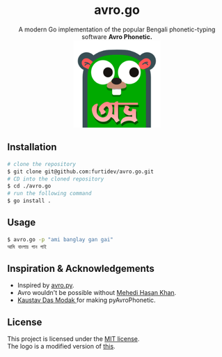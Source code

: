 <h1 align="center">avro.go</h1>
<p align="center">A modern Go implementation of the popular Bengali phonetic-typing software <b>Avro Phonetic.</b><br><img src="./logo.png" width="200" height="200"></p>

## Installation
```bash
# clone the repository
$ git clone git@github.com:furtidev/avro.go.git
# CD into the cloned repository
$ cd ./avro.go
# run the following command
$ go install .
```

## Usage
```bash
$ avro.go -p "ami banglay gan gai"
আমি বাংলায় গান গাই
```

## Inspiration & Acknowledgements
- Inspired by <a href="https://github.com/hitblast/avro.py">avro.py</a>.<br>
- Avro wouldn't be possible without [Mehedi Hasan Khan](https://github.com/mugli).
- [Kaustav Das Modak
](https://github.com/kaustavdm) for making pyAvroPhonetic.

## License
This project is licensed under the [MIT license](./LICENSE).<br>
The logo is a modified version of [this](https://commons.wikimedia.org/wiki/File:Go_gopher_favicon.svg).
